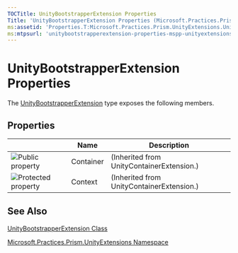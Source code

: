 ```yaml
---
TOCTitle: UnityBootstrapperExtension Properties
Title: 'UnityBootstrapperExtension Properties (Microsoft.Practices.Prism.UnityExtensions)'
ms:assetid: 'Properties.T:Microsoft.Practices.Prism.UnityExtensions.UnityBootstrapperExtension'
ms:mtpsurl: 'unitybootstrapperextension-properties-mspp-unityextensions.md'
---
```


# UnityBootstrapperExtension Properties

The [UnityBootstrapperExtension](https://msdn.microsoft.com/library/microsoft.practices.prism.unityextensions.unitybootstrapperextension) type exposes the following members.

## Properties


|                                                                                                      | Name      | Description                               |
|------------------------------------------------------------------------------------------------------|-----------|-------------------------------------------|
| ![](https://msdn.microsoft.com/en-us/Gg431228.pubproperty(en-us,PandP.50).gif "Public property")     | Container | (Inherited from UnityContainerExtension.) |
| ![](https://msdn.microsoft.com/en-us/Gg431228.protproperty(en-us,PandP.50).gif "Protected property") | Context   | (Inherited from UnityContainerExtension.) |

## See Also
[UnityBootstrapperExtension Class](https://msdn.microsoft.com/library/microsoft.practices.prism.unityextensions.unitybootstrapperextension)

[Microsoft.Practices.Prism.UnityExtensions Namespace](https://msdn.microsoft.com/library/microsoft.practices.prism.unityextensions)
